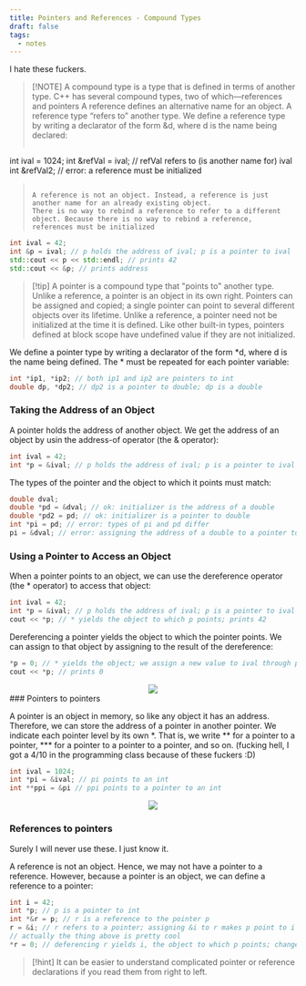 ```yaml
---
title: Pointers and References - Compound Types
draft: false
tags:
  - notes
---
```

 I hate these fuckers.
 
>[!NOTE] A compound type is a type that is defined in terms of another type. C++ has several compound types, two of which—references and pointers
>A reference defines an alternative name for an object. A reference type “refers to” another type. We define a reference type by writing a declarator of the form &d, where d is the name being declared:
>```cpp
  int ival = 1024;
  int &refVal = ival; // refVal refers to (is another name for) ival
  int &refVal2; // error: a reference must be initialized
  >```
  >
>A reference is not an object. Instead, a reference is just another name for an already existing object.
>There is no way to rebind a reference to refer to a different object. Because there is no way to rebind a reference, references must be initialized

```cpp
int ival = 42;
int &p = ival; // p holds the address of ival; p is a pointer to ival
std::cout << p << std::endl; // prints 42
std::cout << &p; // prints address
```

>[!tip] A pointer is a compound type that "points to" another type. Unlike a reference, a pointer is an object in its own right. Pointers can be assigned and copied; a single pointer can point to several different objects over its lifetime. Unlike a reference, a pointer need not be initialized at the time it is defined. Like other built-in types, pointers defined at block scope have undefined value if they are not initialized.

We define a pointer type by writing a declarator of the form *d, where d is the name being defined. The * must be repeated for each pointer variable:

```cpp
int *ip1, *ip2; // both ip1 and ip2 are pointers to int 
double dp, *dp2; // dp2 is a pointer to double; dp is a double
```
### Taking the Address of an Object

A pointer holds the address of another object. We get the address of an object by usin the address-of operator (the & operator):

```cpp
int ival = 42; 
int *p = &ival; // p holds the address of ival; p is a pointer to ival
```

The types of the pointer and the object to which it points must match:

```cpp
double dval;
double *pd = &dval; // ok: initializer is the address of a double
double *pd2 = pd; // ok: initializer is a pointer to double 
int *pi = pd; // error: types of pi and pd differ 
pi = &dval; // error: assigning the address of a double to a pointer to int
```

### Using a Pointer to Access an Object

When a pointer points to an object, we can use the dereference operator (the * operator) to access that object:
```cpp
int ival = 42; 
int *p = &ival; // p holds the address of ival; p is a pointer to ival 
cout << *p; // * yields the object to which p points; prints 42
```

Dereferencing a pointer yields the object to which the pointer points. We can assign to that object by assigning to the result of the dereference:
```cpp
*p = 0; // * yields the object; we assign a new value to ival through p 
cout << *p; // prints 0
```

<div class="container" style="display: flex; justify-content: center; align-items: center;">
    <img src="../static/notes/cpp_pointers_ref_keyconcepts.png" style="max-width: 100%; height: auto;">
</div>
### Pointers to pointers

A pointer is an object in memory, so like any object it has an address. Therefore, we can store the address of a pointer in another pointer. We indicate each pointer level by its own *. That is, we write ** for a pointer to a pointer, *** for a pointer to a pointer to a pointer, and so on. (fucking hell, I got a 4/10 in the programming class because of these fuckers :D)

```cpp
int ival = 1024; 
int *pi = &ival; // pi points to an int 
int **ppi = &pi // ppi points to a pointer to an int
```

<div class="container" style="display: flex; justify-content: center; align-items: center;">
    <img src="../static/notes/cpp_pointer2pointer.png" style="max-width: 100%; height: auto;">
</div>

### References to pointers

Surely I will never use these. I just know it.

A reference is not an object. Hence, we may not have a pointer to a reference. However, because a pointer is an object, we can define a reference to a pointer:

```cpp
int i = 42;
int *p; // p is a pointer to int
int *&r = p; // r is a reference to the pointer p
r = &i; // r refers to a pointer; assigning &i to r makes p point to i
// actually the thing above is pretty cool
*r = 0; // deferencing r yields i, the object to which p points; changes i to 0
```

>[!hint] It can be easier to understand complicated pointer or reference declarations if you read them from right to left.
